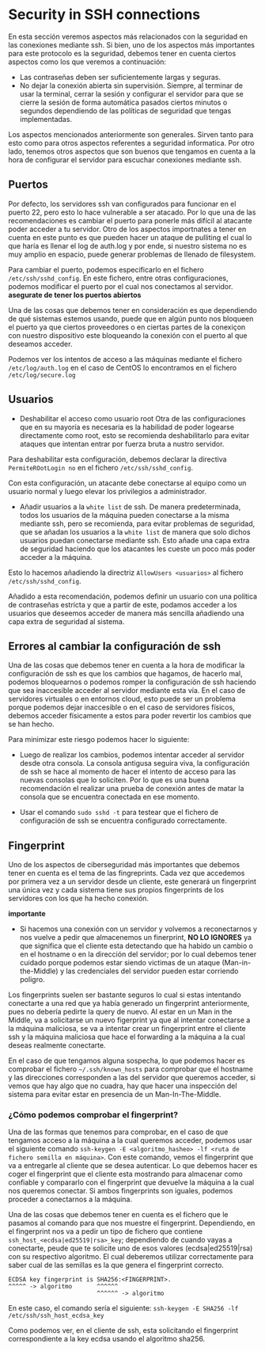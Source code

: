 # Security in SSH connections

En esta sección veremos aspectos más relacionados con la seguridad en las conexiones mediante ssh. Si bien, uno de los aspectos más importantes para este protocolo es la seguridad, debemos tener en cuenta ciertos aspectos como los que veremos a continuación:

- Las contraseñas deben ser suficientemente largas y seguras.
- No dejar la conexión abierta sin supervisión. Siempre, al terminar de usar la terminal, cerrar la sesión y configurar el servidor para que se cierre la sesión de forma automática pasados ciertos minutos o segundos dependiendo de las políticas de seguridad que tengas implementadas.

Los aspectos mencionados anteriormente son generales. Sirven tanto para esto como para otros aspectos referentes a seguridad informatica. Por otro lado, tenemos otros aspectos que son buenos que tengamos en cuenta a la hora de configurar el servidor para escuchar conexiones mediante ssh.

## Puertos

Por defecto, los servidores ssh van configurados para funcionar en el puerto 22, pero esto lo hace vulnerable a ser atacado. Por lo que una de las recomendaciones es cambiar el puerto para ponerle más difícil al atacante poder acceder a tu servidor. Otro de los aspectos importnates a tener en cuenta en este punto es que pueden hacer un ataque de pulliting el cual lo que haría es llenar el log de auth.log y por ende, si nuestro sistema no es muy amplio en espacio, puede generar problemas de llenado de filesystem.

Para cambiar el puerto, podemos especificarlo en el fichero `/etc/ssh/sshd_config`. En este fichero, entre otras configuraciones, podemos modificar el puerto por el cual nos conectamos al servidor. **asegurate de tener los puertos abiertos**

Una de las cosas que debemos tener en consideración es que dependiendo de qué sistemas estemos usando, puede que en algún punto nos bloqueen el puerto ya que ciertos proveedores o en ciertas partes de la conexiçon con nuestro dispositivo este bloqueando la conexión con el puerto al que deseamos acceder.

Podemos ver los intentos de acceso a las máquinas mediante el fichero `/etc/log/auth.log` en el caso de CentOS lo encontramos en el fichero `/etc/log/secure.log`

## Usuarios

- Deshabilitar el acceso como usuario root
Otra de las configuraciones que en su mayoría es necesaria es la habilidad de poder logearse directamente como root, esto se recomienda deshabilitarlo para evitar ataques que intentan entrar por fuerza bruta a nustro servidor.

Para deshabilitar esta configuración, debemos declarar la directiva `PermiteROotLogin no` en el fichero `/etc/ssh/sshd_config`.

Con esta configuración, un atacante debe conectarse al equipo como un usuario normal y luego elevar los privilegios a administrador.

- Añadir usuarios a la `white list` de ssh.
De manera predeterminada, todos los usuarios de la máquina pueden conectarse a la misma mediante ssh, pero se recomienda, para evitar problemas de seguridad, que se añadan los usuarios a la `white list` de manera que solo dichos usuarios puedan conectarse mediante ssh. Esto añade una capa extra de seguridad haciendo que los atacantes les cueste un poco más poder acceder a la máquina.

Esto lo hacemos añadiendo la directriz `AllowUsers <usuarios>` al fichero `/etc/ssh/sshd_config`.

Añadido a esta recomendación, podemos definir un usuario con una política de contraseñas estrícta y que a partir de este, podamos acceder a los usuarios que deseemos acceder de manera más sencilla añadiendo una capa extra de seguridad al sistema.

## Errores al cambiar la configuración de ssh

Una de las cosas que debemos tener en cuenta a la hora de modificar la configuración de ssh es que los cambios que hagamos, de hacerlo mal, podemos bloquearnos o podemos romper la configuración de ssh haciendo que sea inaccesible acceder al servidor mediante esta vía. En el caso de servidores virtuales o en entornos cloud, esto puede ser un problema porque podemos dejar inaccesible o en el caso de servidores físicos, debemos acceder físicamente a estos para poder revertir los cambios que se han hecho. 

Para minimizar este riesgo podemos hacer lo siguiente:

- Luego de realizar los cambios, podemos intentar acceder al servidor desde otra consola. La consola antigusa seguira viva, la configuración de ssh se hace al momento de hacer el intento de acceso para las nuevas consolas que lo soliciten. Por lo que es una buena recomendación el realizar una prueba de conexión antes de matar la consola que se encuentra conectada en ese momento.

- Usar el comando `sudo sshd -t` para testear que el fichero de configuración de ssh se encuentra configurado correctamente. 

## Fingerprint

Uno de los aspectos de ciberseguridad más importantes que debemos tener en cuenta es el tema de las fingreprints. Cada vez que accedemos por primera vez a un servidor desde un cliente, este generará un fingerprint una única vez y cada sistema tiene sus propios fingerprints de los servidores con los que ha hecho conexión.

**importante**
- Si hacemos una conexión con un servidor y volvemos a reconectarnos y nos vuelve a pedir que almacenemos un finerprint, **NO LO IGNORES** ya que significa que el cliente esta detectando que ha habido un cambio o en el hostname o en la dirección del servidor; por lo cual debemos tener cuidado porque podemos estar siendo victimas de un ataque (Man-in-the-Middle) y las credenciales del servidor pueden estar corriendo poligro.

Los fingerprints suelen ser bastante seguros lo cual si estas intentando conectarte a una red que ya había generado un fingerprint anteriormente, pues no debería pedirte la query de nuevo. Al estar en un Man in the Middle, va a solicitarse un nuevo figerprint ya que al intentar conectarse a la máquina maliciosa, se va a intentar crear un fingerprint entre el cliente ssh y la máquina maliciosa que hace el forwarding a la máquina a la cual deseas realmente conectarte.

En el caso de que tengamos alguna sospecha, lo que podemos hacer es comprobar el fichero `~/.ssh/known_hosts` para comprobar que el hostname y las direcciones corresponden a las del servidor que queremos acceder, si vemos que hay algo que no cuadra, hay que hacer una inspección del sistema para evitar estar en presencia de un Man-In-The-Middle.

### ¿Cómo podemos comprobar el fingerprint?

Una de las formas que tenemos para comprobar, en el caso de que tengamos acceso a la máquina a la cual queremos acceder, podemos usar el siguiente comando `ssh-keygen -E <algoritmo_hasheo> -lf <ruta de fichero semilla en máquina>`. Con este comando, vemos el fingerprint que va a entregarle al cliente que se desea autenticar. Lo que debemos hacer es coger el fingerprint que el cliente esta mostrando para almacenar como confiable y compararlo con el fingerprint que devuelve la máquina a la cual nos queremos conectar. Si ambos fingerprints son iguales, podemos proceder a conectarnos a la máquina.

Una de las cosas que debemos tener en cuenta es el fichero que le pasamos al comando para que nos muestre el fingerprint. Dependiendo, en el fingerprint nos va a pedir un tipo de fichero que contiene `ssh_host_<ecdsa|ed25519|rsa>_key`; dependiendo de cuando vayas a conectarte, peude que te solicite uno de esos valores (ecdsa|ed25519|rsa) con su respectivo algoritmo. El cual deberemos utilizar correctamente para saber cual de las semillas es la que genera el fingerprint correcto.

```
ECDSA key fingerprint is SHA256:<FINGERPRINT>.
^^^^^ -> algoritmo       ^^^^^^
                         ^^^^^^ -> algoritmo
```

En este caso, el comando sería el siguiente: `ssh-keygen -E SHA256 -lf /etc/ssh/ssh_host_ecdsa_key`

Como podemos ver, en el cliente de ssh, esta solicitando el fingerprint correspondiente a la key ecdsa usando el algoritmo sha256.


